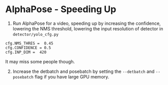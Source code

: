 AlphaPose - Speeding Up
============================================


1. Run AlphaPose for a video, speeding up by increasing the confidence, lowering the NMS threshold, lowering the input resolution of detector in `detector/yolo_cfg.py`
```
cfg.NMS_THRES =  0.45
cfg.CONFIDENCE = 0.5
cfg.INP_DIM =  420
```
It may miss some people though.

2. Increase the detbatch and posebatch by setting the `--detbatch` and `--posebatch` flag if you have large GPU memory.
